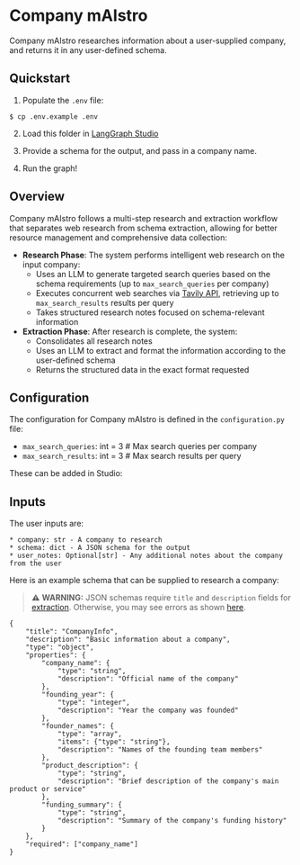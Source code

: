 # Company mAIstro

Company mAIstro researches information about a user-supplied company, and returns it in any user-defined schema.

## Quickstart

1. Populate the `.env` file: 
```
$ cp .env.example .env
```

2. Load this folder in [LangGraph Studio](https://github.com/langchain-ai/langgraph-studio?tab=readme-ov-file#download) 

3. Provide a schema for the output, and pass in a company name. 

4. Run the graph!

## Overview

Company mAIstro follows a multi-step research and extraction workflow that separates web research from schema extraction, allowing for better resource management and comprehensive data collection:

   - **Research Phase**: The system performs intelligent web research on the input company:
     - Uses an LLM to generate targeted search queries based on the schema requirements (up to `max_search_queries` per company)
     - Executes concurrent web searches via [Tavily API](https://tavily.com/), retrieving up to `max_search_results` results per query
     - Takes structured research notes focused on schema-relevant information
   - **Extraction Phase**: After research is complete, the system:
     - Consolidates all research notes
     - Uses an LLM to extract and format the information according to the user-defined schema
     - Returns the structured data in the exact format requested

## Configuration

The configuration for Company mAIstro is defined in the `configuration.py` file: 
* `max_search_queries`: int = 3 # Max search queries per company
* `max_search_results`: int = 3 # Max search results per query

These can be added in Studio:

## Inputs 

The user inputs are: 

```
* company: str - A company to research
* schema: dict - A JSON schema for the output
* user_notes: Optional[str] - Any additional notes about the company from the user
```

Here is an example schema that can be supplied to research a company:  

> ⚠️ **WARNING:** JSON schemas require `title` and `description` fields for [extraction](https://python.langchain.com/docs/how_to/structured_output/#typeddict-or-json-schema). Otherwise, you may see errors as shown [here](https://smith.langchain.com/public/341dba26-cff8-447b-b940-9f097d43bfa2/r).

```
{
    "title": "CompanyInfo",
    "description": "Basic information about a company",
    "type": "object",
    "properties": {
        "company_name": {
            "type": "string",
            "description": "Official name of the company"
        },
        "founding_year": {
            "type": "integer",
            "description": "Year the company was founded"
        },
        "founder_names": {
            "type": "array",
            "items": {"type": "string"},
            "description": "Names of the founding team members"
        },
        "product_description": {
            "type": "string",
            "description": "Brief description of the company's main product or service"
        },
        "funding_summary": {
            "type": "string",
            "description": "Summary of the company's funding history"
        }
    },
    "required": ["company_name"]
}
```